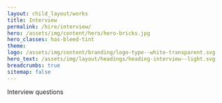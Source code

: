 ```yaml
---
layout: child_layout/works
title: Interview
permalink: /hire/interview/
hero: /assets/img/content/hero/hero-bricks.jpg
hero_classes: has-bleed-tint
theme:
logo: /assets/img/content/branding/logo-type--white-transparent.svg
hero_text: /assets/img/layout/headings/heading-interview--light.svg
breadcrumbs: true
sitemap: false
---
```


Interview questions